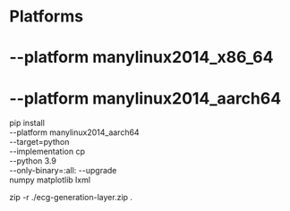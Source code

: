 # Platforms 
# --platform manylinux2014_x86_64 
# --platform manylinux2014_aarch64


pip install \
    --platform manylinux2014_aarch64 \
    --target=python \
    --implementation cp \
    --python 3.9 \
    --only-binary=:all: --upgrade \
    numpy matplotlib lxml

zip -r ./ecg-generation-layer.zip .

